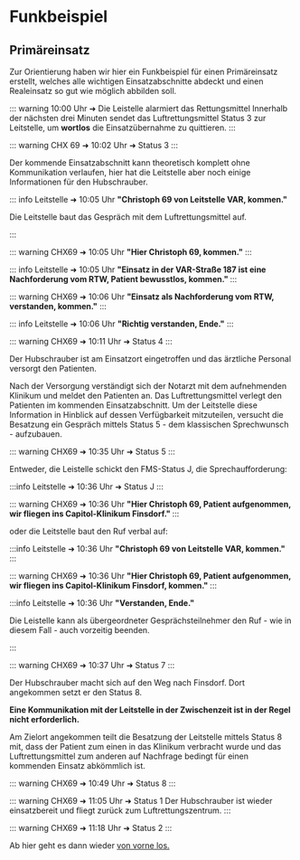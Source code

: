 # Funkbeispiel

## Primäreinsatz

Zur Orientierung haben wir hier ein Funkbeispiel für einen Primäreinsatz erstellt, welches alle wichtigen Einsatzabschnitte abdeckt und einen Realeinsatz so gut wie möglich abbilden soll.

::: warning 10:00 Uhr ➜ Die Leistelle alarmiert das Rettungsmittel
Innerhalb der nächsten drei Minuten sendet das Luftrettungsmittel Status 3 zur Leitstelle, um <b>wortlos</b> die Einsatzübernahme zu quittieren.
:::

::: warning CHX 69 ➜ 10:02 Uhr ➜ Status 3
:::

Der kommende Einsatzabschnitt kann theoretisch komplett ohne Kommunikation verlaufen, hier hat die Leitstelle aber noch einige Informationen für den Hubschrauber.

::: info Leitstelle ➜ 10:05 Uhr
<strong>"Christoph 69 von Leitstelle VAR, kommen."</strong>

  <p>Die Leitstelle baut das Gespräch mit dem Luftrettungsmittel auf.</p>
:::

::: warning CHX69 ➜ 10:05 Uhr
<strong>"Hier Christoph 69, kommen."</strong>
:::

::: info Leitstelle ➜ 10:05 Uhr
<strong>
"Einsatz in der VAR-Straße 187 ist eine Nachforderung vom RTW, Patient
bewusstlos, kommen."
</strong>
:::

::: warning CHX69 ➜ 10:06 Uhr
<strong>"Einsatz als Nachforderung vom RTW, verstanden, kommen."</strong>
:::

::: info Leitstelle ➜ 10:06 Uhr
<strong>"Richtig verstanden, Ende."</strong>
:::

::: warning CHX69 ➜ 10:11 Uhr ➜ Status 4
:::

Der Hubschrauber ist am Einsatzort eingetroffen und das ärztliche Personal versorgt den Patienten.

Nach der Versorgung verständigt sich der Notarzt mit dem aufnehmenden Klinikum und meldet den Patienten an.
Das Luftrettungsmittel verlegt den Patienten im kommenden Einsatzabschnitt. Um der Leitstelle diese Information in Hinblick auf dessen Verfügbarkeit mitzuteilen, versucht die Besatzung ein Gespräch mittels Status 5 - dem klassischen Sprechwunsch - aufzubauen.

::: warning CHX69 ➜ 10:35 Uhr ➜ Status 5
:::

Entweder, die Leistelle schickt den FMS-Status J, die Sprechaufforderung:

:::info Leitstelle ➜ 10:36 Uhr ➜ Status J
:::

::: warning CHX69 ➜ 10:36 Uhr
<strong>
"Hier Christoph 69, Patient aufgenommen, wir fliegen ins Capitol-Klinikum
Finsdorf."
</strong>
:::

oder die Leitstelle baut den Ruf verbal auf:

:::info Leitstelle ➜ 10:36 Uhr
<strong>"Christoph 69 von Leitstelle VAR, kommen."</strong>
:::

::: warning CHX69 ➜ 10:36 Uhr
<strong>
"Hier Christoph 69, Patient aufgenommen, wir fliegen ins Capitol-Klinikum
Finsdorf, kommen."
</strong>
:::

:::info Leitstelle ➜ 10:36 Uhr
<strong>"Verstanden, Ende."</strong>

  <p>
    Die Leistelle kann als übergeordneter Gesprächsteilnehmer den Ruf - wie in
    diesem Fall - auch vorzeitig beenden.
  </p>
:::

::: warning CHX69 ➜ 10:37 Uhr ➜ Status 7
:::

Der Hubschrauber macht sich auf den Weg nach Finsdorf. Dort angekommen setzt er den Status 8.

**Eine Kommunikation mit der Leitstelle in der Zwischenzeit ist in der Regel nicht erforderlich.**

Am Zielort angekommen teilt die Besatzung der Leitstelle mittels Status 8 mit, dass der Patient zum einen in das Klinikum verbracht wurde und das Luftrettungsmittel zum anderen auf Nachfrage bedingt für einen kommenden Einsatz abkömmlich ist.

::: warning CHX69 ➜ 10:49 Uhr ➜ Status 8
:::

::: warning CHX69 ➜ 11:05 Uhr ➜ Status 1
Der Hubschrauber ist wieder einsatzbereit und fliegt zurück zum
Luftrettungszentrum.
:::

::: warning CHX69 ➜ 11:18 Uhr ➜ Status 2
:::

Ab hier geht es dann wieder [von vorne los.](#primareinsatz)
